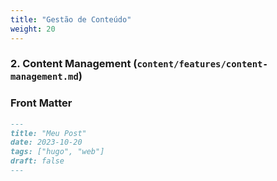 ```yaml
---
title: "Gestão de Conteúdo"
weight: 20
---
```


### **2. Content Management (`content/features/content-management.md`)**

### Front Matter
```markdown
---
title: "Meu Post"
date: 2023-10-20
tags: ["hugo", "web"]
draft: false
---
```
